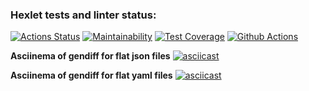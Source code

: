### Hexlet tests and linter status:
[![Actions Status](https://github.com/KristinaBalashova/frontend-project-lvl2/workflows/hexlet-check/badge.svg)](https://github.com/KristinaBalashova/frontend-project-lvl2/actions)
[![Maintainability](https://api.codeclimate.com/v1/badges/9c7ec07c3b1e18bda820/maintainability)](https://codeclimate.com/github/KristinaBalashova/frontend-project-lvl2/maintainability)
[![Test Coverage](https://api.codeclimate.com/v1/badges/9c7ec07c3b1e18bda820/test_coverage)](https://codeclimate.com/github/KristinaBalashova/frontend-project-lvl2/test_coverage)
[![Github Actions](https://github.com/KristinaBalashova/frontend-project-lvl2/actions/workflows/github-actions.yml/badge.svg)](https://github.com/KristinaBalashova/frontend-project-lvl2/actions/workflows/github-actions.yml)


**Asciinema of gendiff for flat json files**
[![asciicast](https://asciinema.org/a/3yEjCliNss2cGDlCVvU5ovvxz.svg)](https://asciinema.org/a/3yEjCliNss2cGDlCVvU5ovvxz)


**Asciinema of gendiff for flat yaml files**
[![asciicast](https://asciinema.org/a/3GAFVLEnug6Kbm4yg2n9hovFp.svg)](https://asciinema.org/a/3GAFVLEnug6Kbm4yg2n9hovFp)

